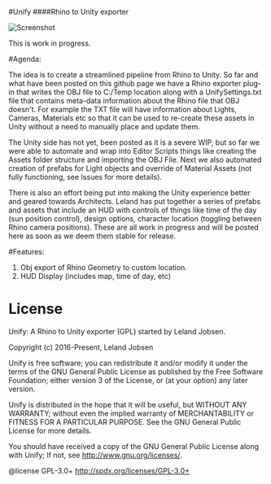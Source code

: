 #Unify
####Rhino to Unity exporter

![Screenshot](http://api.ning.com/files/SJDB94xeBdkpvzmAudPOWpVMfuH4LDwh6N0LN4D9mBc5hiw-LX2WQljKb6D1*PAz4-zUvXMVUR5XNpfniGYrD3onoNgR0vC1/UnifyLogo.png?crop=1%3A1&width=171)

This is work in progress. 

#Agenda:

The idea is to create a streamlined pipeline from Rhino to Unity. So far and what have been posted on this github page we have a Rhino exporter plug-in that writes the OBJ file to C:/Temp location along with a UnifySettings.txt file that contains meta-data information about the Rhino file that OBJ doesn't. For example the TXT file will have information about Lights, Cameras, Materials etc so that it can be used to re-create these assets in Unity without a need to manually place and update them. 

The Unity side has not yet, been posted as it is a severe WIP, but so far we were able to automate and wrap into Editor Scripts things like creating the Assets folder structure and importing the OBJ File. Next we also automated creation of prefabs for Light objects and override of Material Assets (not fully functioning, see Issues for more details). 

There is also an effort being put into making the Unity experience better and geared towards Architects. Leland has put together a series of prefabs and assets that include an HUD with controls of things like time of the day (sun position control), design options, character location (toggling between Rhino camera positions). These are all work in progress and will be posted here as soon as we deem them stable for release.

#Features:

1. Obj export of Rhino Geometry to custom location. 
2. HUD Display (includes map, time of day, etc)

License
============

Unify: A Rhino to Unity exporter (GPL) started by Leland Jobsen.

Copyright (c) 2016-Present, Leland Jobsen

Unify is free software; you can redistribute it and/or modify it under the terms of the GNU General Public License as published by the Free Software Foundation; either version 3 of the License, or (at your option) any later version.

Unify is distributed in the hope that it will be useful, but WITHOUT ANY WARRANTY; without even the implied warranty of MERCHANTABILITY or FITNESS FOR A PARTICULAR PURPOSE. See the GNU General Public License for more details.

You should have received a copy of the GNU General Public License along with Unify; If not, see http://www.gnu.org/licenses/.

@license GPL-3.0+ http://spdx.org/licenses/GPL-3.0+
